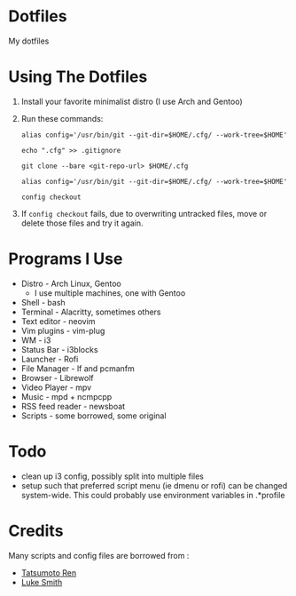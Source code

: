 # Dotfiles

My dotfiles

# Using The Dotfiles
1. Install your favorite minimalist distro (I use Arch and Gentoo)
2. Run these commands:
   
   ```
   alias config='/usr/bin/git --git-dir=$HOME/.cfg/ --work-tree=$HOME'
   
   echo ".cfg" >> .gitignore
   
   git clone --bare <git-repo-url> $HOME/.cfg
   
   alias config='/usr/bin/git --git-dir=$HOME/.cfg/ --work-tree=$HOME'
   
   config checkout
   ```
3. If `config checkout` fails, due to overwriting untracked files, move or delete those files and try it again.
   
# Programs I Use
* Distro - Arch Linux, Gentoo
    * I use multiple machines, one with Gentoo
* Shell - bash
* Terminal - Alacritty, sometimes others
* Text editor - neovim
* Vim plugins - vim-plug
* WM - i3
* Status Bar - i3blocks
* Launcher - Rofi
* File Manager - lf and pcmanfm
* Browser - Librewolf
* Video Player - mpv
* Music - mpd + ncmpcpp
* RSS feed reader - newsboat
* Scripts - some borrowed, some original


# Todo
* clean up i3 config, possibly split into multiple files
* setup such that preferred script menu (ie dmenu or rofi) can be changed system-wide. This could probably use environment variables in .*profile

# Credits
Many scripts and config files are borrowed from :
* [Tatsumoto Ren](https://github.com/tatsumoto-ren/dotfiles)
* [Luke Smith](https://github.com/LukeSmithxyz/voidrice)
